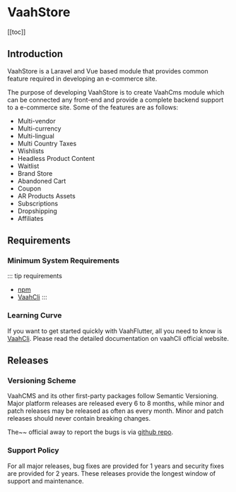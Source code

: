 # VaahStore

[[toc]]

## Introduction
VaahStore is a Laravel and Vue based module that provides common feature required in developing an e-commerce site.

The purpose of developing VaahStore is to create VaahCms module which can be connected any front-end and provide a complete backend support to a e-commerce site. Some of the features are as follows:

- Multi-vendor
- Multi-currency
- Multi-lingual
- Multi Country Taxes
- Wishlists
- Headless Product Content
- Waitlist
- Brand Store
- Abandoned Cart
- Coupon
- AR Products Assets
- Subscriptions
- Dropshipping
- Affiliates

## Requirements

### Minimum System Requirements

::: tip requirements
- [npm](https://docs.npmjs.com/cli)
- [VaahCli](https://www.npmjs.com/package/vaah)
  :::

### Learning Curve

If you want to get started quickly with VaahFlutter, all you need to know is [VaahCli](https://www.npmjs.com/package/vaah). Please read the detailed documentation on vaahCli official website.

## Releases

### Versioning Scheme

VaahCMS and its other first-party packages follow Semantic Versioning. Major platform releases are released every 6 to 8 months, while minor and patch releases may be released as often as every month. Minor and patch releases should never contain breaking changes.

The~~ official away to report the bugs is via [github repo](https://github.com/webreinvent/vaahcms/issues).



### Support Policy

For all major releases, bug fixes are provided for 1 years and security fixes are provided for 2 years. These releases provide the longest window of support and maintenance.
